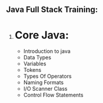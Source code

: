 Java Full Stack Training:
--------------------------
1. Core Java:
   =========
   *  Introduction to java
   *  Data Types
   *  Variables
   *  Tokens
   *  Types Of Operators
   *  Naming Formats
   *  I/O Scanner Class
   *  Control Flow Statements
